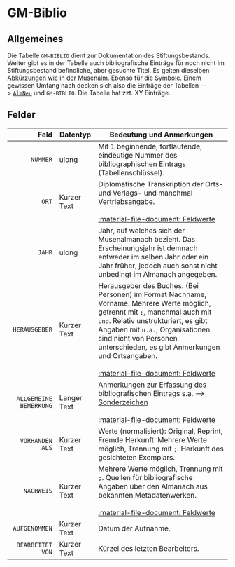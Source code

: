 # GM-Biblio
## Allgemeines
Die Tabelle `GM-BIBLIO` dient zur Dokumentation des Stiftungsbestands. Weiter gibt es in der Tabelle auch bibliografische Einträge für noch nicht im Stiftungsbestand befindliche, aber gesuchte Titel. Es gelten dieselben [Abkürzungen wie in der Musenalm](1_Musenalmanache/1_allgemeines.md#abkürzungen). Ebenso für die [Symbole](1_Musenalmanache/1_allgemeines.md#symbole). Einem gewissen Umfang nach decken sich also die Einträge der Tabellen -->&nbsp;[`AlmNeu`](1_Musenalmanache/2_AlmNeu.md) und `GM-BIBLIO`. Die Tabelle hat zzt. <!-- TODO -->XY Einträge.

## Felder
Feld             |  Datentyp | Bedeutung und Anmerkungen 
----------------:|-----------|--------------------------
`NUMMER` | ulong | Mit 1 beginnende, fortlaufende, eindeutige Nummer des bibliographischen Eintrags (Tabellenschlüssel).
`ORT` | Kurzer Text | Diplomatische Transkription der Orts- und Verlags- und manchmal Vertriebsangabe.<br><br>[:material-file-document:&nbsp;Feldwerte](../../files/feldwerte/AlmNeu_ORT.txt)
`JAHR` | ulong | Jahr, auf welches sich der Musenalmanach bezieht. Das Erscheinungsjahr ist demnach entweder im selben Jahr oder ein Jahr früher, jedoch auch sonst nicht unbedingt im Almanach angegeben.
`HERAUSGEBER` | Kurzer Text | Herausgeber des Buches. (Bei Personen) im Format Nachname, Vorname. Mehrere Werte möglich, getrennt mit `;`, manchmal auch mit `und`. Relativ unstrukturiert, es gibt Angaben mit `u.a.`, Organisationen sind nicht von Personen unterschieden, es gibt Anmerkungen und Ortsangaben.<br><br>[:material-file-document:&nbsp;Feldwerte](../files/feldwerte/GM-BIBLIO_HERAUSGEBER.txt)
`ALLGEMEINE BEMERKUNG` | Langer Text | Anmerkungen zur Erfassung des bibliografischen Eintrags s.a. --> [Sonderzeichen](1_Musenalmanache/1_allgemeines.md#symbole)<br><br>[:material-file-document:&nbsp;Feldwerte](../files/feldwerte/GM-BIBLIO_ALLGEMEINE_x0020_BEMERKUNG.txt)
`VORHANDEN ALS`  | Kurzer Text | Werte (normalisiert): Original, Reprint, Fremde Herkunft. Mehrere Werte möglich, Trennung mit `;`. Herkunft des gesichteten Exemplars.
`NACHWEIS` | Kurzer Text | Mehrere Werte möglich, Trennung mit `;`. Quellen für bibliografische Angaben über den Almanach aus bekannten Metadatenwerken. <br><br>[:material-file-document:&nbsp;Feldwerte](../../files/feldwerte/AlmNeu_NACHWEIS.txt)
`AUFGENOMMEN` | Kurzer Text | Datum der Aufnahme.
`BEARBEITET VON` | Kurzer Text | Kürzel des letzten Bearbeiters.
